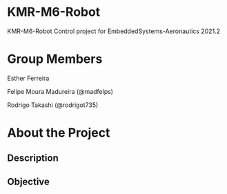 # KMR-M6-Robot
KMR-M6-Robot Control project for EmbeddedSystems-Aeronautics 2021.2

# Group Members

Esther Ferreira 

Felipe Moura Madureira (@madfelps)

Rodrigo Takashi (@rodrigot735)

# About the Project

## Description

## Objective
